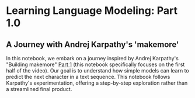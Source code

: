 # Learning Language Modeling: Part 1.0
## A Journey with Andrej Karpathy's 'makemore'

In this notebook, we embark on a journey inspired by Andrej Karpathy's "Building makemore" [Part 1](https://youtu.be/PaCmpygFfXo?si=5zoeB0XGpTIEgOGK) (this notebook specifically focuses on the first half of the video). Our goal is to understand how simple models can learn to predict the next character in a text sequence. This notebook follows Karpathy's experimentation, offering a step-by-step exploration rather than a streamlined final product.
